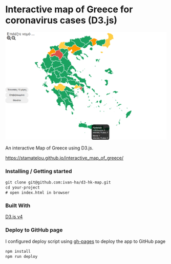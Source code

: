 # Interactive map of Greece for coronavirus cases (D3.js)

![Interactive map](interactive-map-screenshot.jpg)


An interactive Map of Greece using D3.js.

https://stamatelou.github.io/interactive_map_of_greece/

### Installing / Getting started

```shell
git clone git@github.com:ivan-ha/d3-hk-map.git
cd your-project
# open index.html in browser
```

### Built With
[D3.js v4](https://d3js.org)

### Deploy to GitHub page

I configured deploy script using [gh-pages](https://github.com/tschaub/gh-pages) to deploy the app to GitHub page

```shell
npm install
npm run deploy
```
